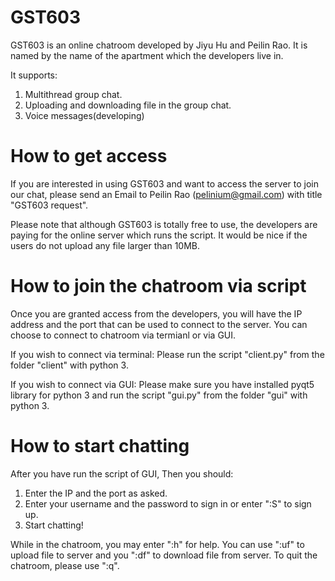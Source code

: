 # GST603
GST603 is an online chatroom developed by Jiyu Hu and Peilin Rao. It is named by the name of the apartment which the developers live in.

It supports:
1. Multithread group chat.
2. Uploading and downloading file in the group chat.
3. Voice messages(developing)

# How to get access
If you are interested in using GST603 and want to access the server to join our chat, please send an Email to Peilin Rao (pelinium@gmail.com) with title "GST603 request".

Please note that although GST603 is totally free to use, the developers are paying for the online server which runs the script. It would be nice if the users do not upload any file larger than 10MB.

# How to join the chatroom via script
Once you are granted access from the developers, you will have the IP address and the port that can be used to connect to the server. You can choose to connect to chatroom via termianl or via GUI.

If you wish to connect via terminal:
Please run the script "client.py" from the folder "client" with python 3.

If you wish to connect via GUI:
Please make sure you have installed pyqt5 library for python 3 and run the script "gui.py" from the folder "gui" with python 3.

# How to start chatting
After you have run the script of GUI, Then you should:
1. Enter the IP and the port as asked.
2. Enter your username and the password to sign in or enter ":S" to sign up.
3. Start chatting!

While in the chatroom, you may enter ":h" for help.
You can use ":uf" to upload file to server and you ":df" to download file from server.
To quit the chatroom, please use ":q".
